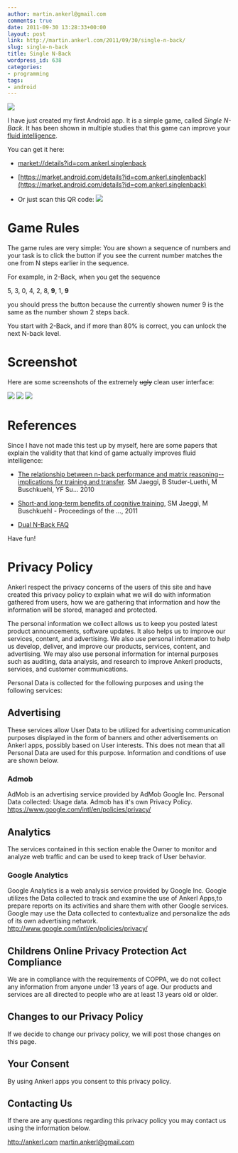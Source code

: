 ```yaml
---
author: martin.ankerl@gmail.com
comments: true
date: 2011-09-30 13:28:33+00:00
layout: post
link: http://martin.ankerl.com/2011/09/30/single-n-back/
slug: single-n-back
title: Single N-Back
wordpress_id: 638
categories:
- programming
tags:
- android
---
```


[![](http://martin.ankerl.com/wp-content/uploads/2011/09/werbegrafik.png)](https://market.android.com/details?id=com.ankerl.singlenback)

I have just created my first Android app. It is a simple game, called _Single N-Back_. It has been shown in multiple studies that this game can improve your [fluid intelligence](http://en.wikipedia.org/wiki/Fluid_and_crystallized_intelligence). 

You can get it here:




  * [market://details?id=com.ankerl.singlenback](market://details?id=com.ankerl.singlenback)

  * [https://market.android.com/details?id=com.ankerl.singlenback](https://market.android.com/details?id=com.ankerl.singlenback)

  * Or just scan this QR code:
[![](http://martin.ankerl.com/wp-content/uploads/2011/09/qr-marketlink.png)](http://martin.ankerl.com/wp-content/uploads/2011/09/qr-marketlink.png)

<!-- more -->



# Game Rules


The game rules are very simple:
You are shown a sequence of numbers and your task is to click the button if you see the current number matches the one from N steps earlier in the sequence. 

For example, in 2-Back, when you get the sequence

5, 3, 0, 4, 2, 8, **9**, 1, **9**

you should press the button because the currently showen numer 9 is the same as the number shown 2 steps back.

You start with 2-Back, and if more than 80% is correct, you can unlock the next N-back level.



# Screenshot


Here are some screenshots of the extremely <del>ugly</del> clean user interface:


[![](http://martin.ankerl.com/wp-content/uploads/2011/09/device-2011-09-30-143120-180x300.png)](http://martin.ankerl.com/wp-content/uploads/2011/09/device-2011-09-30-143120.png)  [![](http://martin.ankerl.com/wp-content/uploads/2011/09/device-2011-09-30-143151-180x300.png)](http://martin.ankerl.com/wp-content/uploads/2011/09/device-2011-09-30-143151.png)   [![](http://martin.ankerl.com/wp-content/uploads/2011/09/device-2011-09-30-143336-180x300.png)](http://martin.ankerl.com/wp-content/uploads/2011/09/device-2011-09-30-143336.png) 





# References


Since I have not made this test up by myself, here are some papers that explain the validity that that kind of game actually improves fluid intelligence:





  * [The relationship between n-back performance and matrix reasoning--implications for training and transfer](http://scholar.google.at/scholar?cluster=15156915677789202137&hl=de&as_sdt=0,5). SM Jaeggi, B Studer-Luethi, M Buschkuehl, YF Su… 2010

  * [Short-and long-term benefits of cognitive training](http://scholar.google.at/scholar?cluster=1456919652319304150&hl=de&as_sdt=0&sciodt=0), SM Jaeggi, M Buschkuehl - Proceedings of the …, 2011

  * [Dual N-Back FAQ](http://www.gwern.net/DNB%20FAQ)


Have fun!




# Privacy Policy



Ankerl respect the privacy concerns of the users of this site and have created this privacy policy to explain what we will do with information gathered from users, how we are gathering that information and how the information will be stored, managed and protected.

The personal information we collect allows us to keep you posted latest product announcements, software updates. It also helps us to improve our services, content, and advertising. We also use personal information to help us develop, deliver, and improve our products, services, content, and advertising. We may also use personal information for internal purposes such as auditing, data analysis, and research to improve Ankerl products, services, and customer communications.

Personal Data is collected for the following purposes and using the following services:



## Advertising



These services allow User Data to be utilized for advertising communication purposes displayed in the form of banners and other advertisements on Ankerl apps, possibly based on User interests. This does not mean that all Personal Data are used for this purpose. Information and conditions of use are shown below.



### Admob



AdMob is an advertising service provided by AdMob Google Inc.
Personal Data collected: Usage data.
Admob has  it's own Privacy Policy. https://www.google.com/intl/en/policies/privacy/



## Analytics



The services contained in this section enable the Owner to monitor and analyze web traffic and can be used to keep track of User behavior.



### Google Analytics



Google Analytics is a web analysis service provided by Google Inc. Google utilizes the Data collected to track and examine the use of Ankerl Apps,to prepare reports on its activities and share them with other Google services. Google may use the Data collected to contextualize and personalize the ads of its own advertising network. http://www.google.com/intl/en/policies/privacy/



## Childrens Online Privacy Protection Act Compliance



We are in compliance with the requirements of COPPA, we do not collect any information from anyone under 13 years of age. Our products and services are all directed to people who are at least 13 years old or older.



## Changes to our Privacy Policy



If we decide to change our privacy policy, we will post those changes on this page.



## Your Consent



By using Ankerl apps you consent to this privacy policy.



## Contacting Us



If there are any questions regarding this privacy policy you may contact us using the information below.

http://ankerl.com
martin.ankerl@gmail.com
